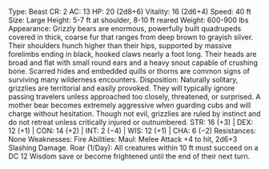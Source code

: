 Type: Beast
CR: 2
AC: 13
HP: 20 (2d8+6)
Vitality: 16 (2d6+4)
Speed: 40 ft
Size: Large
Height: 5-7 ft at shoulder, 8-10 ft reared
Weight: 600-900 lbs
Appearance: Grizzly bears are enormous, powerfully built quadrupeds covered in thick, coarse fur that ranges from deep brown to grayish silver. Their shoulders hunch higher than their hips, supported by massive forelimbs ending in black, hooked claws nearly a foot long. Their heads are broad and flat with small round ears and a heavy snout capable of crushing bone. Scarred hides and embedded quills or thorns are common signs of surviving many wilderness encounters.
Disposition: Naturally solitary, grizzlies are territorial and easily provoked. They will typically ignore passing travelers unless approached too closely, threatened, or surprised. A mother bear becomes extremely aggressive when guarding cubs and will charge without hesitation. Though not evil, grizzlies are ruled by instinct and do not retreat unless critically injured or outnumbered.
STR: 16 (+3) | DEX: 12 (+1) | CON: 14 (+2) | INT: 2 (−4) | WIS: 12 (+1) | CHA: 6 (−2)
Resistances: None
Weaknesses: Fire
Abilities:
Maul: Melee Attack +4 to hit, 2d6+3 Slashing Damage.
Roar (1/Day): All creatures within 10 ft must succeed on a DC 12 Wisdom save or become frightened until the end of their next turn.
